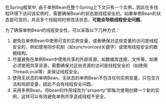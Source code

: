 在Spring框架中, 由于单例Bean在整个Spring上下文只有一个实例，因此在多线程环境下访问该实例时，需要确保Bean的状态是线程安全的。如果单例Bean的状态是可变的，并且多个线程同时修改该状态，**可能会导致线程安全问题**。

为了确保单例Bean的线程安全性，可以采取以下几种方式：

1. 避免在单例Bean中使用可变的实例变量，或者确保对这些变量的访问是线程安全的，例如使用同步机制（如synchronized关键字）或使用线程安全的数据结构。
2. 尽量避免在单例Bean中使用共享的外部资源，如数据库连接、文件等。如果必须使用共享资源，需要确保对这些资源的访问是线程安全的（如使用ThreadLocal等）来保证线程安全。
3. 使用无状态的单例Bean。无状态的单例Bean不包含任何实例变量，只包含方法和局部变量，因此不会有线程安全问题。
4. 采用多例Bean。将bean的作用域改为"property"即每次使用创建一个新的实例，这样可以有效避免单例共享造成线程不安全。

 

